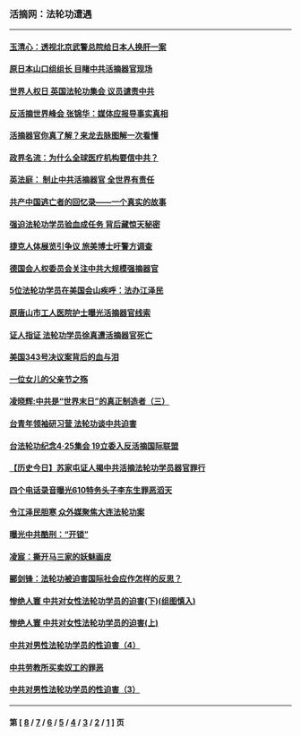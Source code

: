 ### 活摘网：法轮功遭遇
---
#### [玉清心：透视北京武警总院给日本人换肝一案](../../pages/nf5881/n13771978.md?07010430) 
#### [原日本山口组组长 目睹中共活摘器官现场](../../pages/nf5881/n13767360.md?07010430) 
#### [世界人权日 英国法轮功集会 议员谴责中共](../../pages/nf5881/n13431763.md?07010430) 
#### [反活摘世界峰会 张锦华：媒体应报导事实真相](../../pages/nf5881/n13278502.md?07010430) 
#### [活摘器官你真了解？来龙去脉图解一次看懂](../../pages/nf5881/n13013820.md?07010430) 
#### [政界名流：为什么全球医疗机构要信中共？](../../pages/nf5881/n11945479.md?07010430) 
#### [英法庭： 制止中共活摘器官 全世界有责任](../../pages/nf5881/n11330691.md?07010430) 
#### [共产中国逃亡者的回忆录——一个真实的故事](../../pages/nf5881/n10918649.md?07010430) 
#### [强迫法轮功学员验血成任务 背后藏惊天秘密](../../pages/nf5881/n4252384.md?07010430) 
#### [捷克人体展览引争议 旅美博士吁警方调查](../../pages/nf5881/n9429187.md?07010430) 
#### [德国会人权委员会关注中共大规模强摘器官](../../pages/nf5881/n8418950.md?07010430) 
#### [5位法轮功学员在美国会山疾呼：法办江泽民](../../pages/nf5881/n8101519.md?07010430) 
#### [原唐山市工人医院护士曝光活摘器官线索](../../pages/nf5881/n8076384.md?07010430) 
#### [证人指证 法轮功学员徐真遭活摘器官死亡](../../pages/nf5881/n8042467.md?07010430) 
#### [美国343号决议案背后的血与泪](../../pages/nf5881/n8020684.md?07010430) 
#### [一位女儿的父亲节之殇](../../pages/nf5881/n8014122.md?07010430) 
#### [凌晓辉:中共是“世界末日”的真正制造者（三）](../../pages/nf5881/n4210333.md?07010430) 
#### [台青年领袖研习营 法轮功谈中共迫害](../../pages/nf5881/n4141857.md?07010430) 
#### [台法轮功纪念4‧25集会 19立委入反活摘国际联盟](../../pages/nf5881/n4141821.md?07010430) 
#### [【历史今日】苏家屯证人揭中共活摘法轮功学员器官罪行](../../pages/nf5881/n4135912.md?07010430) 
#### [四个电话录音曝光610特务头子李东生罪恶滔天](../../pages/nf5881/n4040060.md?07010430) 
#### [令江泽民胆寒 众外媒聚焦大连法轮功案](../../pages/nf5881/n3932671.md?07010430) 
#### [曝光中共酷刑：“开锁”](../../pages/nf5881/n3889373.md?07010430) 
#### [凌宸：撕开马三家的妖魅画皮](../../pages/nf5881/n3849369.md?07010430) 
#### [郦剑锋：法轮功被迫害国际社会应作怎样的反思？](../../pages/nf5881/n3824560.md?07010430) 
#### [惨绝人寰 中共对女性法轮功学员的迫害(下)(组图慎入)](../../pages/nf5881/n3816285.md?07010430) 
#### [惨绝人寰 中共对女性法轮功学员的迫害(上)](../../pages/nf5881/n3815374.md?07010430) 
#### [中共对男性法轮功学员的性迫害（4）](../../pages/nf5881/n3769144.md?07010430) 
#### [中共劳教所买卖奴工的罪恶](../../pages/nf5881/n3769378.md?07010430) 
#### [中共对男性法轮功学员的性迫害（3）](../../pages/nf5881/n3768231.md?07010430) 

---
#### 第 [ [8](./8.md?07010430) / [7](./7.md?07010430) / [6](./6.md?07010430) / [5](./5.md?07010430) / [4](./4.md?07010430) / [3](./3.md?07010430) / [2](./2.md?07010430) / [1](./1.md?07010430) ] 页
